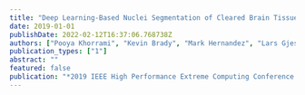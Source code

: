 ```yaml
---
title: "Deep Learning-Based Nuclei Segmentation of Cleared Brain Tissue"
date: 2019-01-01
publishDate: 2022-02-12T16:37:06.768738Z
authors: ["Pooya Khorrami", "Kevin Brady", "Mark Hernandez", "Lars Gjesteby", "Sara N Burke", "Damon G Lamb", "Matthew A Melton", "Kevin J Otto", "Laura J Brattain"]
publication_types: ["1"]
abstract: ""
featured: false
publication: "*2019 IEEE High Performance Extreme Computing Conference (HPEC)*"
---
```


